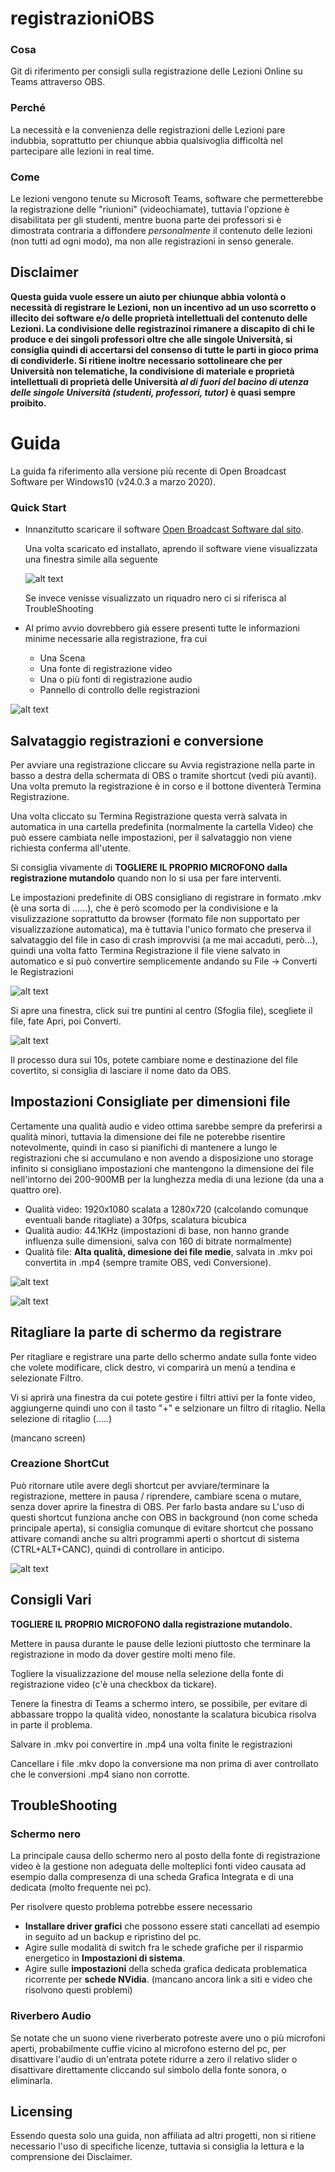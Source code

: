 # registrazioniOBS

### Cosa
Git di riferimento per consigli sulla registrazione delle Lezioni Online su Teams attraverso OBS.

### Perché 
La necessità e la convenienza delle registrazioni delle Lezioni pare indubbia, soprattutto per chiunque abbia qualsivoglia difficoltà nel partecipare alle lezioni in real time. 

### Come 
Le lezioni vengono tenute su Microsoft Teams, software che permetterebbe la registrazione delle "riunioni" (videochiamate), tuttavia l'opzione è disabilitata per gli studenti, mentre buona parte dei professori si è dimostrata contraria a diffondere _personalmente_ il contenuto delle lezioni (non tutti ad ogni modo), ma non alle registrazioni in senso generale.



## Disclaimer 
**Questa guida vuole essere un aiuto per chiunque abbia volontà o necessità di registrare le Lezioni, non un incentivo ad un uso scorretto o illecito dei software e/o delle proprietà intellettuali del contenuto delle Lezioni. La condivisione delle registrazinoi rimanere a discapito di chi le produce e dei singoli professori oltre che alle singole Università, si consiglia quindi di accertarsi del consenso di tutte le parti in gioco prima di condividerle. Si ritiene inoltre necessario sottolineare che per Università non telematiche, la condivisione di materiale e proprietà intellettuali di proprietà delle Università _al di fuori del bacino di utenza delle singole Università (studenti, professori, tutor)_ è quasi sempre proibito.**


# Guida 
La guida fa riferimento alla versione più recente di Open Broadcast Software per Windows10 (v24.0.3 a marzo 2020).

### Quick Start
+ Innanzitutto scaricare il software [Open Broadcast Software dal sito](https://obsproject.com).

   Una volta scaricato ed installato, aprendo il software viene visualizzata una finestra simile alla seguente
   
   ![alt text](/cartellaScreen/init.jpg) 
   
   Se invece venisse visualizzato un riquadro nero ci si riferisca al TroubleShooting
   
+ Al primo avvio dovrebbero già essere presenti tutte le informazioni minime necessarie alla registrazione, fra cui
  * Una Scena
  * Una fonte di registrazione video
  * Una o più fonti di registrazione audio 
  * Pannello di controllo delle registrazioni
  
![alt text](/cartellaScreen/initRit.jpg) 



## Salvataggio registrazioni e conversione 
Per avviare una registrazione cliccare su Avvia registrazione nella parte in basso a destra della schermata di OBS o tramite shortcut (vedi più avanti). Una volta premuto la registrazione è in corso e il bottone diventerà Termina Registrazione. 

Una volta cliccato su Termina Registrazione questa verrà salvata in automatica in una cartella predefinita (normalmente la cartella Video) che può essere cambiata nelle impostazioni, per il salvataggio non viene richiesta conferma all'utente.

Si consiglia vivamente di **TOGLIERE IL PROPRIO MICROFONO dalla registrazione mutandolo** quando non lo si usa per fare interventi.

Le impostazioni predefinite di OBS consigliano di registrare in formato .mkv (è una sorta di ......), che è però scomodo per la condivisione e la visulizzazione soprattutto da browser (formato file non supportato per visualizzazione automatica), ma è tuttavia l'unico formato che preserva il salvataggio del file in caso di crash improvvisi (a me mai accaduti, però...),  quindi una volta fatto Termina Registrazione il file viene salvato in automatico e si può convertire semplicemente andando su File -> Converti le Registrazioni

![alt text](/cartellaScreen/convReg.png) 

Si apre una finestra, click sui tre puntini al centro (Sfoglia file), scegliete il file, fate Apri, poi Converti. 

![alt text](/cartellaScreen/finConv.png) 

Il processo dura sui 10s, potete cambiare nome e destinazione del file covertito, si consiglia di lasciare il nome dato da OBS.


  
## Impostazioni Consigliate per dimensioni file
Certamente una qualità audio e video ottima sarebbe sempre da preferirsi a qualità minori, tuttavia la dimensione dei file ne poterebbe risentire notevolmente, quindi in caso si pianifichi di mantenere a lungo le registrazioni che si accumulano e non avendo a disposizione uno storage infinito si consigliano impostazioni che mantengono la dimensione dei file nell'intorno dei 200-900MB per la lunghezza media di una lezione (da una a quattro ore). 
  * Qualità video: 1920x1080 scalata a 1280x720 (calcolando comunque eventuali bande ritagliate) a 30fps, scalatura bicubica
  * Qualità audio: 44.1KHz (impostazioni di base, non hanno grande influenza sulle dimensioni, salva con 160 di bitrate normalmente)
  * Qualità file: **Alta qualità, dimesione dei file medie**, salvata in .mkv poi convertita in .mp4 (sempre tramite OBS, vedi Conversione).

![alt text](/cartellaScreen/impVid.png) 

![alt text](/cartellaScreen/impUsc.png) 

## Ritagliare la parte di schermo da registrare
Per ritagliare e registrare una parte dello schermo andate sulla fonte video che volete modificare, click destro, vi comparirà un menù a tendina e selezionate Filtro.

Vi si aprirà una finestra da cui potete gestire i filtri attivi per la fonte video, aggiungerne quindi uno con il tasto "+" e selzionare un filtro di ritaglio. Nella selezione di ritaglio (.....)

(mancano screen)



### Creazione ShortCut
Può ritornare utile avere degli shortcut per avviare/terminare la registrazione, mettere in pausa / riprendere, cambiare scena o mutare, senza dover aprire la finestra di OBS. Per farlo basta andare su 
L'uso di questi shortcut funziona anche con OBS in background (non come scheda principale aperta), si consiglia comunque di evitare shortcut che possano attivare comandi anche su altri programmi aperti o shortcut di sistema (CTRL+ALT+CANC), quindi di controllare in anticipo.

![alt text](/cartellaScreen/short.png) 



## Consigli Vari
**TOGLIERE IL PROPRIO MICROFONO dalla registrazione mutandolo.**

Mettere in pausa durante le pause delle lezioni piuttosto che terminare la registrazione in modo da dover gestire molti meno file.

Togliere la visualizzazione del mouse nella selezione della fonte di registrazione video (c'è una checkbox da tickare).

Tenere la finestra di Teams a schermo intero, se possibile, per evitare di abbassare troppo la qualità video, nonostante la scalatura bicubica risolva in parte il problema.

Salvare in .mkv poi convertire in .mp4 una volta finite le registrazioni

Cancellare i file .mkv dopo la conversione ma non prima di aver controllato che le conversioni .mp4 siano non corrotte.




## TroubleShooting
### Schermo nero 
La principale causa dello schermo nero al posto della fonte di registrazione video è la gestione non adeguata delle molteplici fonti video causata ad esempio dalla compresenza di una scheda Grafica Integrata e di una dedicata (molto frequente nei pc). 

Per risolvere questo problema potrebbe essere necessario
  * **Installare driver grafici** che possono essere stati cancellati ad esempio in seguito ad un backup e ripristino del pc.
  * Agire sulle modalità di switch fra le schede grafiche per il risparmio energetico in **Impostazioni di sistema**.
  * Agire sulle **impostazioni** della scheda grafica dedicata problematica ricorrente per **schede NVidia**.
(mancano ancora link a siti e video che risolvono questi problemi)

### Riverbero Audio
Se notate che un suono viene riverberato potreste avere uno o più microfoni aperti, probabilmente cuffie vicino al microfono esterno del pc, per disattivare l'audio di un'entrata potete ridurre a zero il relativo slider o disattivare direttamente cliccando sul simbolo della fonte sonora, o eliminarla. 

## Licensing 
Essendo questa solo una guida, non affiliata ad altri progetti, non si ritiene necessario l'uso di specifiche licenze, tuttavia si consiglia la lettura e la comprensione dei Disclaimer.



